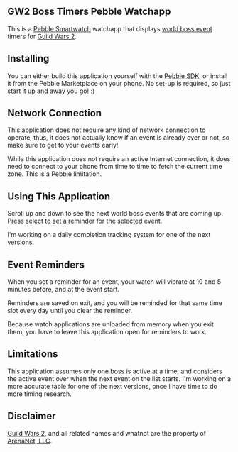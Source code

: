 GW2 Boss Timers Pebble Watchapp
---------------------------------
This is a [Pebble Smartwatch](http://getpebble.com) watchapp that displays
[world boss event](http://wiki.guildwars2.com/wiki/World_boss) timers for
[Guild Wars 2](http://guildwars2.com).

Installing
----------
You can either build this application yourself with the
[Pebble SDK](https://developer.getpebble.com), or install it from the Pebble
Marketplace on your phone. No set-up is required, so just start it up and away
you go! :)

Network Connection
------------------
This application does not require any kind of network connection to operate,
thus, it does not actually know if an event is already over or not, so make
sure to get to your events early!

While this application does not require an active Internet connection, it does
need to connect to your phone from time to time to fetch the current time zone.
This is a Pebble limitation.

Using This Application
----------------------
Scroll up and down to see the next world boss events that are coming up.
Press select to set a reminder for the selected event.

I'm working on a daily completion tracking system for one of the next versions.

Event Reminders
---------------
When you set a reminder for an event, your watch will vibrate at 10 and 5
minutes before, and at the event start.

Reminders are saved on exit, and you will be reminded for that same time slot
every day until you clear the reminder.

Because watch applications are unloaded from memory when you exit them, you
have to leave this application open for reminders to work.

Limitations
-----------
This application assumes only one boss is active at a time, and considers the
active event over when the next event on the list starts. I'm working on a
more accurate table for one of the next versions, once I have time to do more
timing research.

Disclaimer
----------
[Guild Wars 2](http://guildwars2.com), and all related names and whatnot are
the property of [ArenaNet, LLC](http://www.arena.net).
